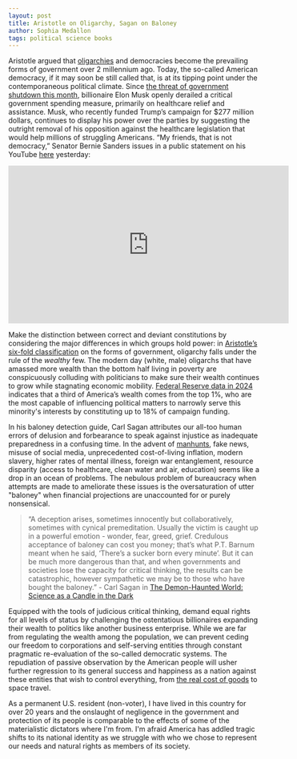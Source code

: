 ```yaml
---
layout: post
title: Aristotle on Oligarchy, Sagan on Baloney
author: Sophia Medallon
tags: political science books
---
```


Aristotle argued that [oligarchies](https://education.nationalgeographic.org/resource/oligarchy/) and democracies become the prevailing forms of government over 2 millennium ago. Today, the so-called American democracy, if it may soon be still called that, is at its tipping point under the contemporaneous political climate. Since [the threat of government shutdown this month](https://www.naco.org/news/congress-enacts-continuing-resolution-avert-government-shutdown-through-december-20-2024), billionaire Elon Musk openly derailed a critical government spending measure, primarily on healthcare relief and assistance. Musk, who recently funded Trump’s campaign for $277 million dollars, continues to display his power over the parties by suggesting the outright removal of his opposition against the healthcare legislation that would help millions of struggling Americans. “My friends, that is not democracy,” Senator Bernie Sanders issues in a public statement on his YouTube [here](https://www.youtube.com/@BernieSanders) yesterday:

<center>
  <iframe width="560" height="315" src="https://www.youtube.com/embed/dU3aIpMRRMU?si=2jhUCUx6Dz_E_-WH" title="YouTube video player" frameborder="0" allow="accelerometer; autoplay; clipboard-write; encrypted-media; gyroscope; picture-in-picture; web-share" referrerpolicy="strict-origin-when-cross-origin" allowfullscreen></iframe>
</center>

Make the distinction between correct and deviant constitutions by considering the major differences in which groups hold power: in [Aristotle’s six-fold classification](https://plato.stanford.edu/entries/aristotle-politics/) on the forms of government, oligarchy falls under the rule of the *wealthy* few. The modern day (white, male) oligarchs that have amassed more wealth than the bottom half living in poverty are conspicuously colluding with politicians to make sure their wealth continues to grow while stagnating economic mobility. [Federal Reserve data in 2024](https://www.federalreserve.gov/releases/z1/dataviz/dfa/distribute/table/#quarter:129;series:Net%20worth;demographic:networth;population:all;units:shares) indicates that a third of America’s wealth comes from the top 1%, who are the most capable of influencing political matters to narrowly serve this minority's interests by constituting up to 18% of campaign funding. 

In his baloney detection guide, Carl Sagan attributes our all-too human errors of delusion and forbearance to speak against injustice as inadequate preparedness in a confusing time. In the advent of [manhunts](https://www.bbc.com/news/articles/c0ewgp1qrqvo), fake news, misuse of social media, unprecedented cost-of-living inflation, modern slavery, higher rates of mental illness, foreign war entanglement, resource disparity (access to healthcare, clean water and air, education) seems like a drop in an ocean of problems. The nebulous problem of bureaucracy when attempts are made to ameliorate these issues is the oversaturation of utter "baloney" when financial projections are unaccounted for or purely nonsensical.

> “A deception arises, sometimes innocently but collaboratively, sometimes with cynical premeditation. Usually the victim is caught up in a powerful emotion - wonder, fear, greed, grief. Credulous acceptance of baloney can cost you money; that’s what P.T. Barnum meant when he said, ‘There’s a sucker born every minute’. But it can be much more dangerous than that, and when governments and societies lose the capacity for critical thinking, the results can be catastrophic, however sympathetic we may be to those who have bought the baloney.” - Carl Sagan in [The Demon-Haunted World: Science as a Candle in the Dark](https://archive.org/details/B-001-001-709)

Equipped with the tools of judicious critical thinking, demand equal rights for all levels of status by challenging the ostentatious billionaires expanding their wealth to politics like another business enterprise. While we are far from regulating the wealth among the population, we can prevent ceding our freedom to corporations and self-serving entities through constant pragmatic re-evaluation of the so-called democratic systems. The repudiation of passive observation by the American people will usher further regression to its general success and happiness as a nation against these entities that wish to control everything, from [the real cost of goods](https://solariachip.com/Bittersweet/) to space travel. 

As a permanent U.S. resident (non-voter), I have lived in this country for over 20 years and the onslaught of negligence in the government and protection of its people is comparable to the effects of some of the materialistic dictators where I'm from. I'm afraid America has addled tragic shifts to its national identity as we struggle with who we chose to represent our needs and natural rights as members of its society. 
